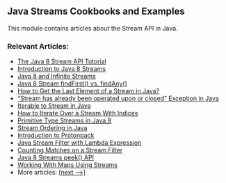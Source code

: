## Java Streams Cookbooks and Examples

This module contains articles about the Stream API in Java.

### Relevant Articles: 
- [The Java 8 Stream API Tutorial](https://www.baeldung.com/java-8-streams)
- [Introduction to Java 8 Streams](https://www.baeldung.com/java-8-streams-introduction)
- [Java 8 and Infinite Streams](https://www.baeldung.com/java-inifinite-streams)
- [Java 8 Stream findFirst() vs. findAny()](https://www.baeldung.com/java-stream-findfirst-vs-findany)
- [How to Get the Last Element of a Stream in Java?](https://www.baeldung.com/java-stream-last-element)
- [“Stream has already been operated upon or closed” Exception in Java](https://www.baeldung.com/java-stream-operated-upon-or-closed-exception)
- [Iterable to Stream in Java](https://www.baeldung.com/java-iterable-to-stream)
- [How to Iterate Over a Stream With Indices](https://www.baeldung.com/java-stream-indices)
- [Primitive Type Streams in Java 8](https://www.baeldung.com/java-8-primitive-streams)
- [Stream Ordering in Java](https://www.baeldung.com/java-stream-ordering)
- [Introduction to Protonpack](https://www.baeldung.com/java-protonpack)
- [Java Stream Filter with Lambda Expression](https://www.baeldung.com/java-stream-filter-lambda)
- [Counting Matches on a Stream Filter](https://www.baeldung.com/java-stream-filter-count)
- [Java 8 Streams peek() API](https://www.baeldung.com/java-streams-peek-api)
- [Working With Maps Using Streams](https://www.baeldung.com/java-maps-streams)
- More articles: [[next -->]](/java-streams-2)
